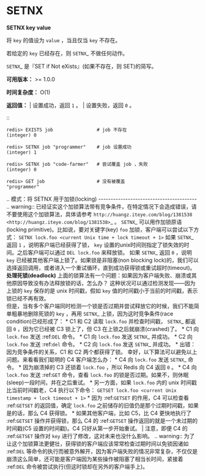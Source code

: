 # SETNX


**SETNX key value**

将 ``key`` 的值设为 ``value`` ，当且仅当 ``key`` 不存在。

若给定的 ``key`` 已经存在，则 `SETNX`_ 不做任何动作。

`SETNX`_ 是『SET if Not eXists』(如果不存在，则 SET)的简写。

**可用版本：**
    >= 1.0.0

**时间复杂度：**
    O(1)

**返回值：**
    | 设置成功，返回 ``1`` 。
    | 设置失败，返回 ``0`` 。

::
    
    redis> EXISTS job                # job 不存在
    (integer) 0

    redis> SETNX job "programmer"    # job 设置成功
    (integer) 1

    redis> SETNX job "code-farmer"   # 尝试覆盖 job ，失败
    (integer) 0

    redis> GET job                   # 没有被覆盖
    "programmer"

..
    模式：将 SETNX 用于加锁(locking)
    ----------------------------------------
    .. warning:: 已经证实这个加锁算法带有竞争条件，在特定情况下会造成错误，请不要使用这个加锁算法，具体请参考 `http://huangz.iteye.com/blog/1381538 <http://huangz.iteye.com/blog/1381538>`_ 。
    `SETNX`_ 可以用作加锁原语(locking primitive)。比如说，要对关键字(key) ``foo`` 加锁，客户端可以尝试以下方式：
    ``SETNX lock.foo <current Unix time + lock timeout + 1>``
    如果 `SETNX`_ 返回 ``1`` ，说明客户端已经获得了锁， ``key`` 设置的unix时间则指定了锁失效的时间。之后客户端可以通过 ``DEL lock.foo`` 来释放锁。
    如果 `SETNX`_ 返回 ``0`` ，说明 ``key`` 已经被其他客户端上锁了。如果锁是非阻塞(non blocking lock)的，我们可以选择返回调用，或者进入一个重试循环，直到成功获得锁或重试超时(timeout)。
    **处理死锁(deadlock)**
    上面的锁算法有一个问题：如果因为客户端失败、崩溃或其他原因导致没有办法释放锁的话，怎么办？
    这种状况可以通过检测发现——因为上锁的 ``key`` 保存的是 unix 时间戳，假如 ``key`` 值的时间戳小于当前的时间戳，表示锁已经不再有效。  
    但是，当有多个客户端同时检测一个锁是否过期并尝试释放它的时候，我们不能简单粗暴地删除死锁的 ``key`` ，再用 `SETNX`_ 上锁，因为这时竞争条件(race condition)已经形成了：
    * C1 和 C2 读取 ``lock.foo`` 并检查时间戳， `SETNX`_ 都返回 ``0`` ，因为它已经被 C3 锁上了，但 C3 在上锁之后就崩溃(crashed)了。
    * C1 向 ``lock.foo`` 发送 :ref:`DEL` 命令。
    * C1 向 ``lock.foo`` 发送 `SETNX`_ 并成功。
    * C2 向 ``lock.foo`` 发送 :ref:`del` 命令。
    * C2 向 ``lock.foo`` 发送 `SETNX`_ 并成功。
    * 出错：因为竞争条件的关系，C1 和 C2 两个都获得了锁。
    幸好，以下算法可以避免以上问题。来看看我们聪明的 C4 客户端怎么办：
    * C4 向 ``lock.foo`` 发送 `SETNX`_ 命令。
    * 因为崩溃掉的 C3 还锁着 ``lock.foo`` ，所以 Redis 向 C4 返回 ``0`` 。
    * C4 向 ``lock.foo`` 发送 :ref:`GET` 命令，查看 ``lock.foo`` 的锁是否过期。如果不，则休眠(sleep)一段时间，并在之后重试。
    * 另一方面，如果 ``lock.foo`` 内的 unix 时间戳比当前时间戳老，C4 执行以下命令：
    ``GETSET lock.foo <current Unix timestamp + lock timeout + 1>``
    * 因为 :ref:`GETSET` 的作用，C4 可以检查看 :ref:`GETSET` 的返回值，确定 ``lock.foo`` 之前储存的旧值仍是那个过期时间戳，如果是的话，那么 C4 获得锁。
    * 如果其他客户端，比如 C5，比 C4 更快地执行了 :ref:`GETSET` 操作并获得锁，那么 C4 的 :ref:`GETSET` 操作返回的就是一个未过期的时间戳(C5 设置的时间戳)。C4 只好从第一步开始重试。
    | 注意，即便 C4 的 :ref:`GETSET` 操作对 ``key`` 进行了修改，这对未来也没什么影响。
    .. warning:: 为了让这个加锁算法更健壮，获得锁的客户端应该常常检查过期时间以免锁因诸如 :ref:`DEL` 等命令的执行而被意外解开，因为客户端失败的情况非常复杂，不仅仅是崩溃这么简单，还可能是客户端因为某些操作被阻塞了相当长时间，紧接着 :ref:`DEL` 命令被尝试执行(但这时锁却在另外的客户端手上)。
